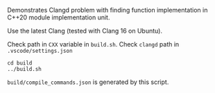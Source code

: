 Demonstrates Clangd problem with finding function implementation in C++20 module implementation unit.

Use the latest Clang (tested with Clang 16 on Ubuntu).

Check path in `CXX` variable in `build.sh`. Check `clangd` path in `.vscode/settings.json`

```
cd build
../build.sh
```

`build/compile_commands.json` is generated by this script.
